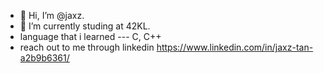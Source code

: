 - 👋 Hi, I’m @jaxz.
- 🌱 I’m currently studing at 42KL.
-   language that i learned --- C, C++
-   reach out to me through linkedin https://www.linkedin.com/in/jaxz-tan-a2b9b6361/

<!---
JaxzTan/JaxzTan is a ✨ special ✨ repository because its `README.md` (this file) appears on your GitHub profile.
You can click the Preview link to take a look at your changes.
--->
